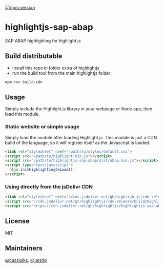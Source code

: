 [![npm version](https://badge.fury.io/js/highlightjs-sap-abap.svg)](https://badge.fury.io/js/highlightjs-sap-abap)

# highlightjs-sap-abap

SAP ABAP highlighting for highlight.js

## Build distributable

- install this repo in folder extra of [highlightjs](https://github.com/highlightjs/highlight.js)
- run the build tool from the main highlightjs folder:

```sh
npm run build-cdn
```

## Usage

Simply include the Highlight.js library in your webpage or Node app, then load this module.

### Static website or simple usage

Simply load the module after loading Highlight.js. This module is just a CDN build of the language, so it will register itself as the Javascript is loaded.

```html
<link rel="stylesheet" href="/path/to/styles/default.css">
<script src="/path/to/highlight.min.js"></script>
<script src="/path/to/highlightjs-sap-abap/dist/abap.min.js"></script>
<script type="text/javascript">
  hljs.initHighlightingOnLoad();
</script>
```

### Using directly from the jsDelivr CDN

```html
<link rel="stylesheet" href="//cdn.jsdelivr.net/gh/highlightjs/cdn-release/build/styles/default.min.css">
<script src="//cdn.jsdelivr.net/gh/highlightjs/cdn-release/build/highlight.min.js"></script>
<script src="https://cdn.jsdelivr.net/gh/highlightjs/highlightjs-sap-abap/src/abap.min.js"></script>
```

## License

MIT

## Maintainers

[@cassioiks](https://github.com/cassioiks), [@larshp](https://github.com/larshp)
